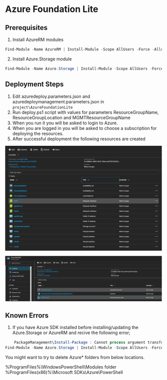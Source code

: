 # Azure Foundation Lite

## Prerequisites

1. Install AzureRM modules

```powershell
Find-Module -Name AzureRM | Install-Module -Scope AllUsers -Force -AllowClobber
```

2. Install Azure.Storage module

```powershell
Find-Module -Name Azure.Storage | Install-Module -Scope AllUsers -Force -AllowClobber 
```

## Deployment Steps  

1. Edit azuredeploy.parameters.json and azuredeploymanagement.parameters.json in `project\AzureFoundationLite`
2. Run deploy.ps1 script with values for parameters ResourceGroupName,  ResourceGroupLocation and MGMTResourceGroupName
3. When you run it you will be asked to login to Azure.
4. When you are logged in you will be asked to choose a subscription for deploying the resources.
5. After successful deployment the following resources are created

![](DeployedResources.png)

![](DeployedResourcesMGMT.png)

## Known Errors

1. If you have Azure SDK installed before installing/updating the Azure.Storage or AzureRM and recive the following error;
```powershell
    PackageManagement\Install-Package : Cannot process argument transformation on parameter 'InstalledModuleInfo'. Cannot convert the     "System.Object[]" value of type "System.Object[]" to type "System.Management.Automation.PSModuleInfo".
Find-Module -Name Azure.Storage | Install-Module -Scope AllUsers -Force -AllowClobber 
```

You might want to try to delete Azure* folders from below locations.

%ProgramFiles%\WindowsPowerShell\Modules folder
%ProgramFiles(x86)%\Microsoft SDKs\Azure\PowerShell
  
